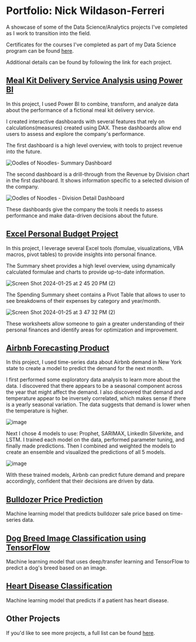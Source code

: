 # Portfolio: Nick Wildason-Ferreri
A showcase of some of the Data Science/Analytics projects I've completed as I work to transition into the field.

Certificates for the courses I've completed as part of my Data Science program can be found [here](https://github.com/nwferreri/Portfolio/tree/main/Certificates).

Additional details can be found by following the link for each project.

## [Meal Kit Delivery Service Analysis using Power BI](https://github.com/nwferreri/meal-kit-delivery-powerbi)
In this project, I used Power BI to combine, transform, and analyze data about the performance of a fictional meal kit delivery service.

I created interactive dashboards with several features that rely on calculations(measures) created using DAX. These dashboards allow end users to assess and explore the company's performance.

The first dashboard is a high level overview, with tools to project revenue into the future.

![Oodles of Noodles- Summary Dashboard](https://github.com/nwferreri/meal-kit-delivery-powerbi/assets/112211174/d794f802-c9a8-41ae-a33a-92c345b4c271)

The second dashboard is a drill-through from the Revenue by Division chart in the first dashboard. It shows information specific to a selected division of the company.

![Oodles of Noodles - Division Detail Dashboard](https://github.com/nwferreri/meal-kit-delivery-powerbi/assets/112211174/669adc93-10be-42da-a2fc-7e56c992300d)

These dashboards give the company the tools it needs to assess performance and make data-driven decisions about the future.

## [Excel Personal Budget Project](https://github.com/nwferreri/excel-budget-project)
In this project, I leverage several Excel tools (fomulae, visualizations, VBA macros, pivot tables) to provide insights into personal finance.

The Summary sheet provides a high level overview, using dynamically calculated formulae and charts to provide up-to-date information.

![Screen Shot 2024-01-25 at 2 45 20 PM (2)](https://github.com/nwferreri/excel-budget-project/assets/112211174/146468b2-6327-4a84-82ae-e29f7f71d926)

The Spending Summary sheet contains a Pivot Table that allows to user to see breakdowns of their expenses by category and year/month.

![Screen Shot 2024-01-25 at 3 47 32 PM (2)](https://github.com/nwferreri/excel-budget-project/assets/112211174/192b6d55-f899-480c-970f-fbe6d695c6cc)

These worksheets allow someone to gain a greater understanding of their personal finances and identify areas for optimization and improvement.

## [Airbnb Forecasting Product](https://github.com/nwferreri/airbnb-forecasting)
In this project, I used time-series data about Airbnb demand in New York state to create a model to predict the demand for the next month.

I first performed some exploratory data analysis to learn more about the data. I discovered that there appears to be a seasonal component across the year that might affect the demand. I also discovered that demand and temperature appear to be inversely correlated, which makes sense if there is a yearly seasonal variation. The data suggests that demand is lower when the temperature is higher.

![image](https://github.com/nwferreri/airbnb-forecasting/assets/112211174/de97cdfb-e5b2-4259-9651-e4031accb40c)

Next I chose 4 models to use: Prophet, SARIMAX, LinkedIn Silverkite, and LSTM. I trained each model on the data, performed parameter tuning, and finally made predictions. Then I combined and weighted the models to create an ensemble and visualized the predictions of all 5 models.

![image](https://github.com/nwferreri/airbnb-forecasting/assets/112211174/8cc9987f-ed0a-4cb9-88ec-912fde8c4fa0)

With these trained models, Airbnb can predict future demand and prepare accordingly, confident that their decisions are driven by data.

## [Bulldozer Price Prediction](https://github.com/nwferreri/bulldozer-price-prediction)
Machine learning model that predicts bulldozer sale price based on time-series data.

## [Dog Breed Image Classification using TensorFlow](https://github.com/nwferreri/dog-breed-image-classification)
Machine learning model that uses deep/transfer learning and TensorFlow to predict a dog's breed based on an image.

## [Heart Disease Classification](https://github.com/nwferreri/heart-disease-classification)
Machine learning model that predicts if a patient has heart disease.

## Other Projects
If you'd like to see more projects, a full list can be found [here](https://github.com/nwferreri/all-projects).
